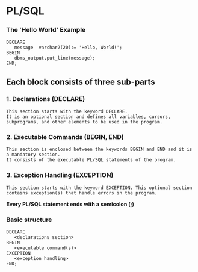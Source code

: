 # PL/SQL
### The 'Hello World' Example
```
DECLARE 
   message  varchar2(20):= 'Hello, World!'; 
BEGIN 
   dbms_output.put_line(message); 
END;
```

## Each block consists of three sub-parts

### 1. Declarations (DECLARE)

    This section starts with the keyword DECLARE. 
    It is an optional section and defines all variables, cursors, subprograms, and other elements to be used in the program.

### 2. Executable Commands (BEGIN, END)

    This section is enclosed between the keywords BEGIN and END and it is a mandatory section.
    It consists of the executable PL/SQL statements of the program. 
### 3. Exception Handling (EXCEPTION)

    This section starts with the keyword EXCEPTION. This optional section contains exception(s) that handle errors in the program.

**Every PL/SQL statement ends with a semicolon (;)**

### Basic structure
```
DECLARE 
   <declarations section> 
BEGIN 
   <executable command(s)>
EXCEPTION 
   <exception handling> 
END;
```
